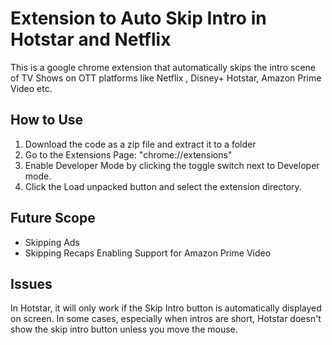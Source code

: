 # Extension to Auto Skip Intro in Hotstar and Netflix

This is a google chrome extension that automatically skips the intro scene of TV Shows on OTT platforms like Netflix , Disney+ Hotstar, Amazon Prime Video etc.

## How to Use

1. Download the code as a zip file and extract it to a folder
2. Go to the Extensions Page: "chrome://extensions"
3. Enable Developer Mode by clicking the toggle switch next to Developer mode.
4. Click the Load unpacked button and select the extension directory.

## Future Scope

- Skipping Ads
- Skipping Recaps
Enabling Support for Amazon Prime Video

## Issues 
In Hotstar, it will only work if the Skip Intro button is automatically displayed on screen. In some cases, especially when intros are short, Hotstar doesn't show the skip intro button unless you move the mouse. 
